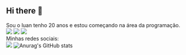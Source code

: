 ## Hi there 👋

Sou o luan tenho 20 anos e estou começando na área da programação.
<br>
<img src= "https://img.shields.io/badge/HTML5-E34F26?style=for-the-badge&logo=html5&logoColor=white"/>
<img src= "https://img.shields.io/badge/CSS3-1572B6?style=for-the-badge&logo=css3&logoColor=white"/>
<img src= "https://img.shields.io/badge/JavaScript-323330?style=for-the-badge&logo=javascript&logoColor=F7DF1E"/>
<br>
Minhas redes sociais:
<br>
<a href=https://www.instagram.com/_luan_cwb/><img src="https://img.shields.io/badge/Instagram-E4405F?style=for-the-badge&logo=instagram&logoColor=white"/><a/>
![Anurag's GitHub stats](https://github-readme-stats.vercel.app/api?username=anuraghazra&show_icons=true&theme=transparent)
